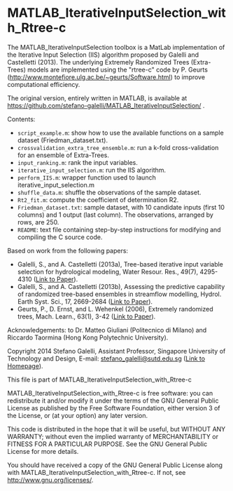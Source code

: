 MATLAB_IterativeInputSelection_with_Rtree-c
===========================================

The MATLAB_IterativeInputSelection toolbox is a MatLab implementation of the Iterative Input Selection (IIS) algorithm proposed by Galelli and Castelletti (2013). The underlying Extremely Randomized Trees (Extra-Trees) models are implemented using the "rtree-c" code by P. Geurts (http://www.montefiore.ulg.ac.be/~geurts/Software.html) to improve computational efficiency. 

The original version, entirely written in MATLAB, is available at https://github.com/stefano-galelli/MATLAB_IterativeInputSelection/ .

Contents:
* `script_example.m`: show how to use the available functions on a sample dataset (Friedman_dataset.txt).
* `crossvalidation_extra_tree_ensemble.m`: run a k-fold cross-validation for an ensemble of Extra-Trees.
* `input_ranking.m`: rank the input variables.
* `iterative_input_selection.m`: run the IIS algorithm.
* `perform_IIS.m`: wrapper function used to launch iterative_input_selection.m
* `shuffle_data.m`: shuffle the observations of the sample dataset.
* `Rt2_fit.m`: compute the coefficient of determination R2.
* `Friedman_dataset.txt`: sample dataset, with 10 candidate inputs (first 10 columns) and 1 output (last column). The observations, arranged by rows, are 250.
* `README`: text file containing step-by-step instructions for modifying and compiling the C source code.


Based on work from the following papers:

- Galelli, S., and A. Castelletti (2013a), Tree-based iterative input variable selection for hydrological modeling, Water Resour. Res., 49(7), 4295-4310 ([Link to Paper](http://onlinelibrary.wiley.com/doi/10.1002/wrcr.20339/abstract)).
- Galelli, S., and A. Castelletti (2013b), Assessing the predictive capability of randomized tree-based ensembles in streamflow modelling, Hydrol. Earth Syst. Sci., 17, 2669-2684 ([Link to Paper](http://www.hydrol-earth-syst-sci.net/17/2669/2013/hess-17-2669-2013.html)).
- Geurts, P., D. Ernst, and L. Wehenkel (2006), Extremely randomized trees, Mach. Learn., 63(1), 3-42 ([Link to Paper](http://link.springer.com/article/10.1007/s10994-006-6226-1)).

Acknowledgements: to Dr. Matteo Giuliani (Politecnico di Milano) and Riccardo Taormina (Hong Kong Polytechnic University).

Copyright 2014 Stefano Galelli, Assistant Professor, Singapore University of Technology and Design, E-mail: stefano_galelli@sutd.edu.sg ([Link to Homepage](http://people.sutd.edu.sg/~stefano_galelli/index.html)).

This file is part of MATLAB_IterativeInputSelection_with_Rtree-c

MATLAB_IterativeInputSelection_with_Rtree-c is free software: you can redistribute
it and/or modify it under the terms of the GNU General Public License
as published by the Free Software Foundation, either version 3 of the
License, or (at your option) any later version.

This code is distributed in the hope that it will be useful,
but WITHOUT ANY WARRANTY; without even the implied warranty of
MERCHANTABILITY or FITNESS FOR A PARTICULAR PURPOSE.  See the
GNU General Public License for more details.

You should have received a copy of the GNU General Public License
along with MATLAB_IterativeInputSelection_with_Rtree-c. If not, see <http://www.gnu.org/licenses/>.
